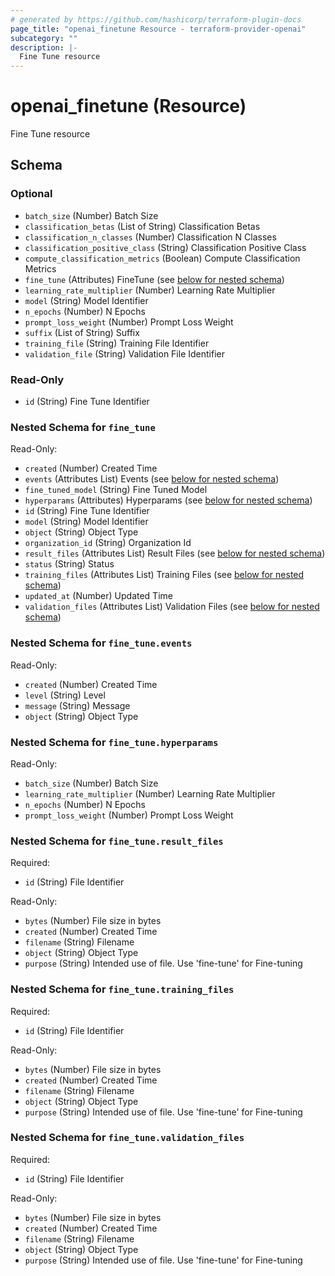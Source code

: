 ```yaml
---
# generated by https://github.com/hashicorp/terraform-plugin-docs
page_title: "openai_finetune Resource - terraform-provider-openai"
subcategory: ""
description: |-
  Fine Tune resource
---
```


# openai_finetune (Resource)

Fine Tune resource



<!-- schema generated by tfplugindocs -->
## Schema

### Optional

- `batch_size` (Number) Batch Size
- `classification_betas` (List of String) Classification Betas
- `classification_n_classes` (Number) Classification N Classes
- `classification_positive_class` (String) Classification Positive Class
- `compute_classification_metrics` (Boolean) Compute Classification Metrics
- `fine_tune` (Attributes) FineTune (see [below for nested schema](#nestedatt--fine_tune))
- `learning_rate_multiplier` (Number) Learning Rate Multiplier
- `model` (String) Model Identifier
- `n_epochs` (Number) N Epochs
- `prompt_loss_weight` (Number) Prompt Loss Weight
- `suffix` (List of String) Suffix
- `training_file` (String) Training File Identifier
- `validation_file` (String) Validation File Identifier

### Read-Only

- `id` (String) Fine Tune Identifier

<a id="nestedatt--fine_tune"></a>
### Nested Schema for `fine_tune`

Read-Only:

- `created` (Number) Created Time
- `events` (Attributes List) Events (see [below for nested schema](#nestedatt--fine_tune--events))
- `fine_tuned_model` (String) Fine Tuned Model
- `hyperparams` (Attributes) Hyperparams (see [below for nested schema](#nestedatt--fine_tune--hyperparams))
- `id` (String) Fine Tune Identifier
- `model` (String) Model Identifier
- `object` (String) Object Type
- `organization_id` (String) Organization Id
- `result_files` (Attributes List) Result Files (see [below for nested schema](#nestedatt--fine_tune--result_files))
- `status` (String) Status
- `training_files` (Attributes List) Training Files (see [below for nested schema](#nestedatt--fine_tune--training_files))
- `updated_at` (Number) Updated Time
- `validation_files` (Attributes List) Validation Files (see [below for nested schema](#nestedatt--fine_tune--validation_files))

<a id="nestedatt--fine_tune--events"></a>
### Nested Schema for `fine_tune.events`

Read-Only:

- `created` (Number) Created Time
- `level` (String) Level
- `message` (String) Message
- `object` (String) Object Type


<a id="nestedatt--fine_tune--hyperparams"></a>
### Nested Schema for `fine_tune.hyperparams`

Read-Only:

- `batch_size` (Number) Batch Size
- `learning_rate_multiplier` (Number) Learning Rate Multiplier
- `n_epochs` (Number) N Epochs
- `prompt_loss_weight` (Number) Prompt Loss Weight


<a id="nestedatt--fine_tune--result_files"></a>
### Nested Schema for `fine_tune.result_files`

Required:

- `id` (String) File Identifier

Read-Only:

- `bytes` (Number) File size in bytes
- `created` (Number) Created Time
- `filename` (String) Filename
- `object` (String) Object Type
- `purpose` (String) Intended use of file. Use 'fine-tune' for Fine-tuning


<a id="nestedatt--fine_tune--training_files"></a>
### Nested Schema for `fine_tune.training_files`

Required:

- `id` (String) File Identifier

Read-Only:

- `bytes` (Number) File size in bytes
- `created` (Number) Created Time
- `filename` (String) Filename
- `object` (String) Object Type
- `purpose` (String) Intended use of file. Use 'fine-tune' for Fine-tuning


<a id="nestedatt--fine_tune--validation_files"></a>
### Nested Schema for `fine_tune.validation_files`

Required:

- `id` (String) File Identifier

Read-Only:

- `bytes` (Number) File size in bytes
- `created` (Number) Created Time
- `filename` (String) Filename
- `object` (String) Object Type
- `purpose` (String) Intended use of file. Use 'fine-tune' for Fine-tuning
